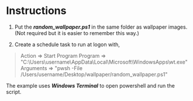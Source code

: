 # Instructions

1. Put the ***random_wallpaper.ps1*** in the same folder as wallpaper images. (Not required but it is easier to remember this way.)

2. Create a schedule task to run at logon with,

> Action => Start Program
> Program => "C:\Users\username\AppData\Local\Microsoft\WindowsApps\wt.exe"
> Arguments => "pwsh -File /Users/username/Desktop/wallpaper/random_wallpaper.ps1"

The example uses ***Windows Terminal*** to open powershell and run the script.